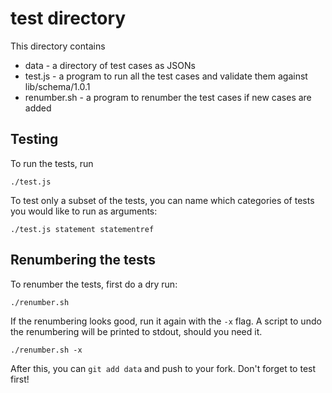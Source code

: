 test directory
==============
This directory contains

* data - a directory of test cases as JSONs
* test.js - a program to run all the test cases and validate them against 
  lib/schema/1.0.1
* renumber.sh - a program to renumber the test cases if new cases are added

Testing
-------
To run the tests, run

    ./test.js
    
To test only a subset of the tests, you can name which categories of tests you
would like to run as arguments:

    ./test.js statement statementref

Renumbering the tests
---------------------
To renumber the tests, first do a dry run:

    ./renumber.sh

If the renumbering looks good, run it again with the `-x` flag. A script to 
undo the renumbering will be printed to stdout, should you need it.

    ./renumber.sh -x

After this, you can `git add data` and push to your fork. Don't forget to test first!

